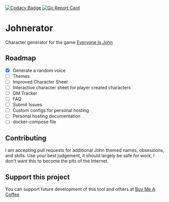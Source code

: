 [![Codacy Badge](https://app.codacy.com/project/badge/Grade/6b12e5095a04487ca398b9c9b1cd1d75)](https://www.codacy.com/gh/jmillerv/johngenerator/dashboard?utm_source=github.com&amp;utm_medium=referral&amp;utm_content=jmillerv/johngenerator&amp;utm_campaign=Badge_Grade) [![Go Report Card](https://goreportcard.com/badge/github.com/jmillerv/johngenerator)](https://goreportcard.com/report/github.com/jmillerv/johngenerator)
# Johnerator 
Character generator for the game [Everyone Is John](https://img.4plebs.org/boards/tg/image/1377/34/1377343288798.pdf)

## Roadmap 
- [x] Generate a random voice
- [ ] Themes
- [ ] Improved Character Sheet
- [ ] Interactive character sheet for player created characters
- [ ] GM Tracker
- [ ] FAQ
- [ ] Submit Issues
- [ ] Custom configs for personal hosting
- [ ] Personal hosting documentation
- [ ] docker-compose file

## Contributing 
I am accepting pull requests for additional John themed names, obsessions, and skills.
Use your best judgement, it should largely be safe for work, I don't want this to become the pits of the internet. 

## Support this project 

You can support future development of this tool and others at [Buy Me A Coffee](https://buymeacoffee.com/jeremiah.dev)                

